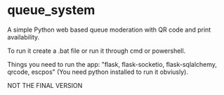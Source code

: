 # queue_system
A simple Python web based queue moderation with QR code and print availability.

To run it create a .bat file or run it through cmd or powershell.

Things you need to run the app: "flask, flask-socketio, flask-sqlalchemy, qrcode, escpos" (You need python installed to run it obviusly).

NOT THE FINAL VERSION
